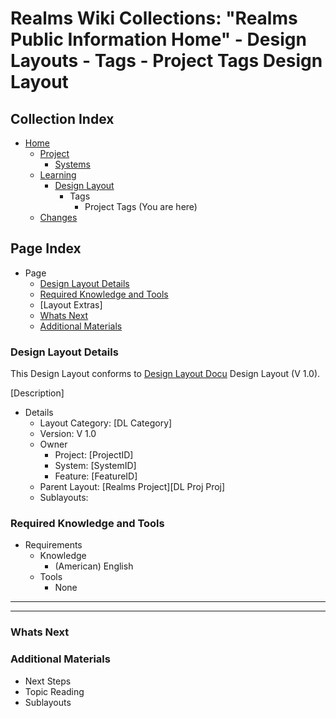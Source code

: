 [Page]:link

[Page Home]:link
[Page Proj Home]:link
[Page Sys Home]:[ProjHome]#system-layout
[Page Learn Home]:link
[Page Changes Home]:link
[Page DL Home]:https://github.com/Ancient-Majik-Tech/Learn.Tutorial.Collections/blob/main/Design%20Layout/DesignLayouts_Home.md

[Sec Details]:link
[Sec Knowledge]:link
[Sec Next]:link
[Sec Materials]:link


[DL Docu DL]:link

# Realms Wiki Collections: "Realms Public Information Home" - Design Layouts - Tags - Project Tags Design Layout

## Collection Index

- [Home][Page Home] 
	- [Project][Page Proj Home]
		- [Systems][Page Sys Home]
	- [Learning][Page Learn Home]
		- [Design Layout][Page DL Home]
			- Tags
				- Project Tags (You are here)
	- [Changes][Page Changes Home]

## Page Index

- Page
	- [Design Layout Details][Sec Details]
	- [Required Knowledge and Tools][Sec Knowledge]
	- [Layout Extras]
	- [Whats Next][Sec Next]
	- [Additional Materials][Sec Materials]



### Design Layout Details

This Design Layout conforms to [Design Layout Docu][DL Docu DL] Design Layout (V 1.0).

[Description]

- Details
	- Layout Category: [DL Category]
	- Version: V 1.0
	- Owner
		- Project: [ProjectID]
		- System: [SystemID]
		- Feature: [FeatureID]
	- Parent Layout: [Realms Project][DL Proj Proj]
	- Sublayouts:

### Required Knowledge and Tools

- Requirements
	- Knowledge
		- (American) English
	- Tools
		- None

------------------------------













--------------------------------

### Whats Next

### Additional Materials

- Next Steps
- Topic Reading
- Sublayouts
